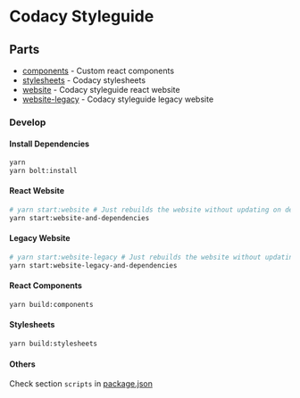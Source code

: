 # Codacy Styleguide

## Parts

- [components](./components) - Custom react components
- [stylesheets](./stylesheets) - Codacy stylesheets
- [website](./website) - Codacy styleguide react website
- [website-legacy](./website-legacy) - Codacy styleguide legacy website

### Develop

#### Install Dependencies

```sh
yarn
yarn bolt:install
```

#### React Website

```sh
# yarn start:website # Just rebuilds the website without updating on dependency changes
yarn start:website-and-dependencies
```

#### Legacy Website

```sh
# yarn start:website-legacy # Just rebuilds the website without updating on dependency changes
yarn start:website-legacy-and-dependencies
```

#### React Components

```sh
yarn build:components
```

#### Stylesheets

```sh
yarn build:stylesheets
```

#### Others

Check section `scripts` in [package.json](./package.json)
